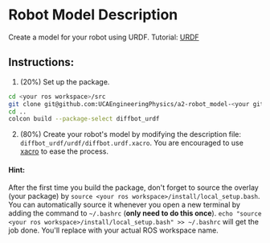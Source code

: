 # Robot Model Description 
Create a model for your robot using URDF. Tutorial: [URDF](https://docs.ros.org/en/humble/Tutorials/Intermediate/URDF/URDF-Main.html) 

## Instructions: 
1. (20%) Set up the package.
```bash
cd <your ros workspace>/src
git clone git@github.com:UCAEngineeringPhysics/a2-robot_model-<your github username>.git
cd ..
colcon build --package-select diffbot_urdf
```
2. (80%) Create your robot's model by modifying the description file: `diffbot_urdf/urdf/diffbot.urdf.xacro`. You are encouraged to use [xacro](https://docs.ros.org/en/humble/Tutorials/Intermediate/URDF/Using-Xacro-to-Clean-Up-a-URDF-File.html) to ease the process. 

#### Hint:
After the first time you build the package, don't forget to source the overlay (your package) by `source <your ros workspace>/install/local_setup.bash`. You can automatically source it whenever you open a new terminal by adding the command to `~/.bashrc` (**only need to do this once**). `echo "source <your ros workspace>/install/local_setup.bash" >> ~/.bashrc` will get the job done. You'll replace <your ros workspace> with your actual ROS workspace name.
